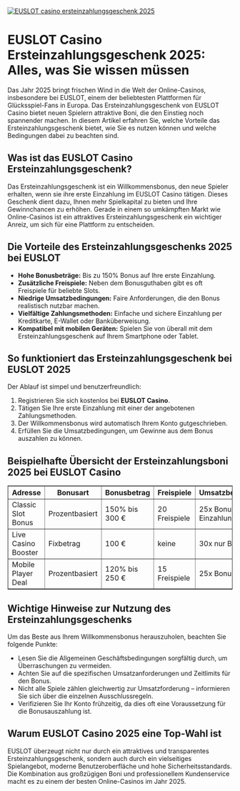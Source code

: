[![EUSLOT casino ersteinzahlungsgeschenk 2025](https://123-caf.pages.dev/gitsignup.png)](https://vrmoo.ru/Bt82HjjY)

<h1>EUSLOT Casino Ersteinzahlungsgeschenk 2025: Alles, was Sie wissen müssen</h1>  <p>Das Jahr 2025 bringt frischen Wind in die Welt der Online-Casinos, insbesondere bei EUSLOT, einem der beliebtesten Plattformen für Glücksspiel-Fans in Europa. Das Ersteinzahlungsgeschenk von EUSLOT Casino bietet neuen Spielern attraktive Boni, die den Einstieg noch spannender machen. In diesem Artikel erfahren Sie, welche Vorteile das Ersteinzahlungsgeschenk bietet, wie Sie es nutzen können und welche Bedingungen dabei zu beachten sind.</p>  <h2>Was ist das EUSLOT Casino Ersteinzahlungsgeschenk?</h2> <p>Das Ersteinzahlungsgeschenk ist ein Willkommensbonus, den neue Spieler erhalten, wenn sie ihre erste Einzahlung im EUSLOT Casino tätigen. Dieses Geschenk dient dazu, Ihnen mehr Spielkapital zu bieten und Ihre Gewinnchancen zu erhöhen. Gerade in einem so umkämpften Markt wie Online-Casinos ist ein attraktives Ersteinzahlungsgeschenk ein wichtiger Anreiz, um sich für eine Plattform zu entscheiden.</p>  <h2>Die Vorteile des Ersteinzahlungsgeschenks 2025 bei EUSLOT</h2> <ul>   <li><strong>Hohe Bonusbeträge:</strong> Bis zu 150% Bonus auf Ihre erste Einzahlung.</li>   <li><strong>Zusätzliche Freispiele:</strong> Neben dem Bonusguthaben gibt es oft Freispiele für beliebte Slots.</li>   <li><strong>Niedrige Umsatzbedingungen:</strong> Faire Anforderungen, die den Bonus realistisch nutzbar machen.</li>   <li><strong>Vielfältige Zahlungsmethoden:</strong> Einfache und sichere Einzahlung per Kreditkarte, E-Wallet oder Banküberweisung.</li>   <li><strong>Kompatibel mit mobilen Geräten:</strong> Spielen Sie von überall mit dem Ersteinzahlungsgeschenk auf Ihrem Smartphone oder Tablet.</li> </ul>  <h2>So funktioniert das Ersteinzahlungsgeschenk bei EUSLOT 2025</h2> <p>Der Ablauf ist simpel und benutzerfreundlich:</p> <ol>   <li>Registrieren Sie sich kostenlos bei <strong>EUSLOT Casino</strong>.</li>   <li>Tätigen Sie Ihre erste Einzahlung mit einer der angebotenen Zahlungsmethoden.</li>   <li>Der Willkommensbonus wird automatisch Ihrem Konto gutgeschrieben.</li>   <li>Erfüllen Sie die Umsatzbedingungen, um Gewinne aus dem Bonus auszahlen zu können.</li> </ol>  <h2>Beispielhafte Übersicht der Ersteinzahlungsboni 2025 bei EUSLOT Casino</h2> <table border="1" cellpadding="8" cellspacing="0">   <thead>     <tr>       <th>Adresse</th>       <th>Bonusart</th>       <th>Bonusbetrag</th>       <th>Freispiele</th>       <th>Umsatzbedingungen</th>     </tr>   </thead>   <tbody>     <tr>       <td>Classic Slot Bonus</td>       <td>Prozentbasiert</td>       <td>150% bis 300 €</td>       <td>20 Freispiele</td>       <td>25x Bonus + Einzahlung</td>     </tr>     <tr>       <td>Live Casino Booster</td>       <td>Fixbetrag</td>       <td>100 €</td>       <td>keine</td>       <td>30x nur Bonus</td>     </tr>     <tr>       <td>Mobile Player Deal</td>       <td>Prozentbasiert</td>       <td>120% bis 250 €</td>       <td>15 Freispiele</td>       <td>25x Bonus</td>     </tr>   </tbody> </table>  <h2>Wichtige Hinweise zur Nutzung des Ersteinzahlungsgeschenks</h2> <p>Um das Beste aus Ihrem Willkommensbonus herauszuholen, beachten Sie folgende Punkte:</p> <ul>   <li>Lesen Sie die Allgemeinen Geschäftsbedingungen sorgfältig durch, um Überraschungen zu vermeiden.</li>   <li>Achten Sie auf die spezifischen Umsatzanforderungen und Zeitlimits für den Bonus.</li>   <li>Nicht alle Spiele zählen gleichwertig zur Umsatzforderung – informieren Sie sich über die einzelnen Ausschlussregeln.</li>   <li>Verifizieren Sie Ihr Konto frühzeitig, da dies oft eine Voraussetzung für die Bonusauszahlung ist.</li> </ul>  <h2>Warum EUSLOT Casino 2025 eine Top-Wahl ist</h2> <p>EUSLOT überzeugt nicht nur durch ein attraktives und transparentes Ersteinzahlungsgeschenk, sondern auch durch ein vielseitiges Spielangebot, moderne Benutzeroberfläche und hohe Sicherheitsstandards. Die Kombination aus großzügigen Boni und professionellem Kundenservice macht es zu einem der besten Online-Casinos im Jahr 2025.</p>